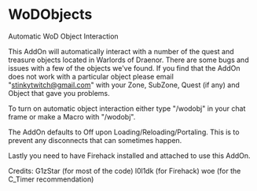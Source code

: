 WoDObjects
==========

Automatic WoD Object Interaction

This AddOn will automatically interact with a number of the quest and treasure objects
located in Warlords of Draenor. There are some bugs and issues with a few of the 
objects we've found. If you find that the AddOn does not work with a particular object
please email "stinkytwitch@gmail.com" with your Zone, SubZone, Quest (if any) and Object
that gave you problems.

To turn on automatic object interaction either type "/wodobj" in your chat frame
or make a Macro with "/wodobj".

The AddOn defaults to Off upon Loading/Reloading/Portaling. This is to prevent any
disconnects that can sometimes happen.

Lastly you need to have Firehack installed and attached to use this AddOn.

Credits:
G1zStar (for most of the code)
l0l1dk (for Firehack)
woe (for the C_Timer recommendation)
